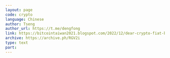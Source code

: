 ```yaml
---
layout: page
code: crypto
language: Chinese
author: Tseng
author_url: https://t.me/dengfong
link: https://bitcointaiwan2021.blogspot.com/2022/12/dear-crypto-fiat-bros.html
archive: https://archive.ph/RGV2i
type: text
part: 
---
```

